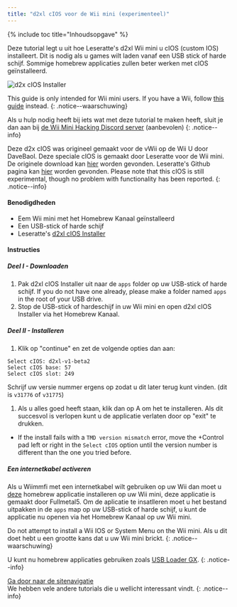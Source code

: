 ```yaml
---
title: "d2xl cIOS voor de Wii mini (experimenteel)"
---
```


{% include toc title="Inhoudsopgave" %}

Deze tutorial legt u uit hoe Leseratte's d2xl Wii mini u cIOS (custom IOS) installeert. Dit is nodig als u games wilt laden vanaf een USB stick of harde schijf. Sommige homebrew applicaties zullen beter werken met cIOS geïnstalleerd.

![d2x cIOS Installer](/images/cIOS.png)

This guide is only intended for Wii mini users. If you have a Wii, follow [this guide](cios) instead.
{: .notice--waarschuwing}

Als u hulp nodig heeft bij iets wat met deze tutorial te maken heeft, sluit je dan aan bij [de Wii Mini Hacking Discord server](https://discord.gg/6ryxnkS) (aanbevolen)
{: .notice--info}

Deze d2x cIOS was origineel gemaakt voor de vWii op de Wii U door DaveBaol. Deze speciale cIOS is gemaakt door Leseratte voor de Wii mini. De originele download kan [hier](https://wii.leseratte10.de/d2xl-cIOS/) worden gevonden. Leseratte's Github pagina kan [hier](https://github.com/Leseratte10/d2xl-cios) worden gevonden. Please note that this cIOS is still experimental, though no problem with functionality has been reported.
{: .notice--info}

#### Benodigdheden

* Eem Wii mini met het Homebrew Kanaal geïnstalleerd
* Een USB-stick of harde schijf
* Leseratte's [d2xl cIOS Installer](/assets/files/d2xl_wii_mini_cIOS_installer_v1_beta2.zip)

#### Instructies

##### Deel I - Downloaden

1. Pak d2xl cIOS Installer uit naar de `apps` folder op uw USB-stick of harde schijf. If you do not have one already, please make a folder named `apps` in the root of your USB drive.
1. Stop de USB-stick of hardeschijf in uw Wii mini en open d2xl cIOS Installer via het Homebrew Kanaal.

##### Deel II - Installeren

1. Klik op "continue" en zet de volgende opties dan aan:
```
Select cIOS: d2xl-v1-beta2
Select cIOS base: 57
Select cIOS slot: 249
```

Schrijf uw versie nummer ergens op zodat u dit later terug kunt vinden. (dit is `v31776` of `v31775`)
1. Als u alles goed heeft staan, klik dan op A om het te installeren. Als dit succesvol is verlopen kunt u de applicatie verlaten door op "exit" te drukken.
  - If the install fails with a `TMD version mismatch` error, move the +Control pad left or right in the `Select cIOS` option until the version number is different than the one you tried before.


##### Een internetkabel activeren
Als u Wiimmfi met een internetkabel wilt gebruiken op uw Wii dan moet u [deze](/assets/files/Wii_Mini_Ethernet_Enable.zip) homebrew applicatie installeren op uw Wii mini, deze applicatie is gemaakt door Fullmetal5. Om de aplicatie te insatlleren moet u het bestand uitpakken in de `apps` map op uw USB-stick of harde schijf, u kunt de applicatie nu openen via het Homebrew Kanaal op uw Wii mini.

Do not attempt to install a Wii IOS or System Menu on the Wii mini. Als u dit doet hebt u een grootte kans dat u uw Wii mini brickt.
{: .notice--waarschuwing}

U kunt nu homebrew applicaties gebruiken zoals [USB Loader GX](usbloadergx).
{: .notice--info}

[Ga door naar de sitenavigatie](site-navigation)<br> We hebben vele andere tutorials die u wellicht interessant vindt.
{: .notice--info}
